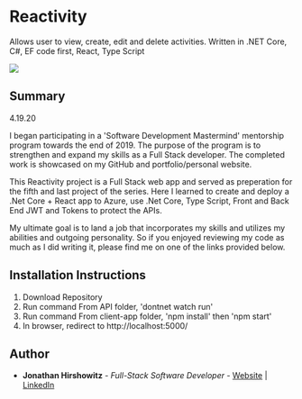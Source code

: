 # Reactivity
Allows user to view, create, edit and delete activities. Written in .NET Core, C#, EF code first, React, Type Script

<image src="client-app/public/assets/reactivity_screenshot.png">

## Summary
4.19.20

I began participating in a 'Software Development Mastermind' mentorship program towards the end of 2019. The purpose of the program is to strengthen and expand my skills as a Full Stack developer. The completed work is showcased on my GitHub and portfolio/personal website.

This Reactivity project is a Full Stack web app and served as preperation for the fifth and last project of the series. Here I learned to create and deploy a .Net Core + React app to Azure, use .Net Core, Type Script, Front and Back End JWT and Tokens to protect the APIs.

My ultimate goal is to land a job that incorporates my skills and utilizes my abilities and outgoing personality. So if you enjoyed reviewing my code as much as I did writing it, please find me on one of the links provided below.

##  Installation Instructions

1. Download Repository  
2. Run command From API folder, 'dontnet watch run'  
3. Run command From client-app folder, 'npm install' then 'npm start'  
4. In browser, redirect to http://localhost:5000/  

## Author

* **Jonathan Hirshowitz** - *Full-Stack Software Developer* - [Website](https://jonathan-hirshowitz-portfolio.firebaseapp.com/) | [LinkedIn](https://www.linkedin.com/in/jonathan-hirshowitz/)
